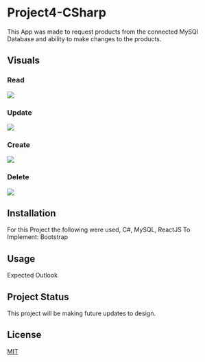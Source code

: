 # Project4-CSharp

This App was made to request products from the connected MySQl Database and ability to make changes to the products.


## Visuals

### Read
![](ClientApp/public/Images/Home.png)
### Update
![](ClientApp/public/Images/Edit.png)
### Create
![](ClientApp/public/Images/Post.png)
### Delete
![](ClientApp/public/Images/Delete.png)


## Installation 
 For this Project the following were used, C#, MySQL, ReactJS
 To Implement: Bootstrap 


## Usage
 Expected Outlook


## Project Status
This project will be making future updates to design. 

## License
[MIT](https://choosealicense.com/licenses/mit/)

